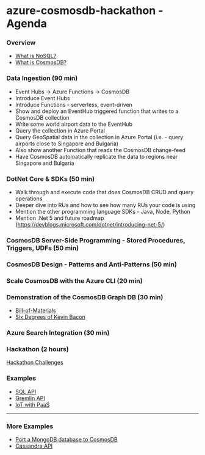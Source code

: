 # azure-cosmosdb-hackathon - Agenda

### Overview

- [What is NoSQL?](what-is-nosql.md)
- [What is CosmosDB?](what-is-cosmosdb.md)

### Data Ingestion (90 min)

- Event Hubs -> Azure Functions -> CosmosDB
- Introduce Event Hubs
- Introduce Functions - serverless, event-driven
- Show and deploy an EventHub triggered function that writes to a CosmosDB collection
- Write some world airport data to the EventHub
- Query the collection in Azure Portal
- Query GeoSpatial data in the collection in Azure Portal (i.e. - query airports close to Singapore and Bulgaria)
- Also show another Function that reads the CosmosDB change-feed
- Have CosmosDB automatically replicate the data to regions near Singapore and Bulgaria
 
### DotNet Core & SDKs  (50 min)

- Walk through and execute code that does CosmosDB CRUD and query operations
- Deeper dive into RUs and how to see how many RUs your code is using 
- Mention the other programming language SDKs - Java, Node, Python
- Mention .Net 5 and future roadmap (https://devblogs.microsoft.com/dotnet/introducing-net-5/)
 
### CosmosDB Server-Side Programming - Stored Procedures, Triggers, UDFs (50 min)
 
### CosmosDB Design - Patterns and Anti-Patterns (50 min)
 
### Scale CosmosDB with the Azure CLI (20 min)
 
### Demonstration of the CosmosDB Graph DB (30 min)

- [Bill-of-Materials](https://github.com/Azure-Samples/azure-cosmos-db-graph-npm-bom-sample)
- [Six Degrees of Kevin Bacon](https://github.com/cjoakim/azure-cosmosdb-graph-node)

### Azure Search Integration (30 min)

### Hackathon (2 hours)

[Hackathon Challenges](challenges/challenges_list.md)

### Examples

- [SQL API](sql-api-demo.md)
- [Gremlin API](gremlin-graph-demo.md)
- [IoT with PaaS](https://github.com/cjoakim/azure-cosmosdb-iot)

---

### More Examples

- [Port a MongoDB database to CosmosDB](mongo-to-cosmosdb-demo.md)
- [Cassandra API](cassandra-api-demo.md)
